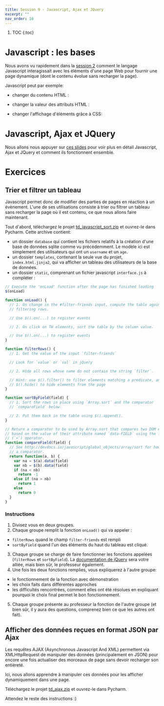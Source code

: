 ```yaml
---
title: Session 9 - Javascript, Ajax et JQuery
excerpt: ""
nav_order: 10
---
```


<style>
iframe {
	height:300px;
}
</style>

1. TOC
{:toc}

# Javascript : les bases

Nous avons vu rapidement dans
la [session 2](session2_html.html#page-dynamique-javascript) comment
le langage Javascript interagissait avec les éléments d'une page Web
pour fournir une page dynamique (dont le contenu évolue sans recharger
la page).

Javascript peut par exemple:
- changer du contenu HTML :
<script async src="//jsfiddle.net/marie_donnie/z8ovkwua/embed/js,html,css,result/dark/"></script>
- changer la valeur des attributs HTML :
<script async src="//jsfiddle.net/marie_donnie/o2qLkb09/embed/js,html,css,result/dark/"></script>
- changer l'affichage d'éléments grâce à CSS:
<script async src="//jsfiddle.net/marie_donnie/hu3kjaoe/embed/js,html,css,result/dark/"></script>



# Javascript, Ajax et JQuery


Nous allons nous appuyer sur [ces slides](https://0xc0de.fr/courses/Domaine/2018/slides/js-ajax/) pour voir plus en détail Javascript, Ajax et JQuery et comment ils fonctionnent ensemble.


# Exercices

## Trier et filtrer un tableau

Javascript permet donc de modifier des parties de pages en réaction à un évènement.
L'une de ses utilisations consiste à trier ou filtrer un tableau sans recharger la page où il est contenu, ce que nous allons faire maintenant.

Tout d'abord, téléchargez le projet [td_javascript_sort.zip](https://github.com/Marie-Donnie/ue_web_example/archive/td_javascript_sort.zip) et ouvrez-le dans Pycharm.
Cette archive contient:
- un dossier `database` qui contient les fichiers relatifs à la création d'une base de données sqlite comme vu précédemment. Le modèle ici est simplement des utilisateurs qui ont un `username` et un `age`.
- un dossier `templates`, contenant la seule vue du projet, `index.html.jinja2`, qui va afficher un tableau des utilisateurs de la base de données.
- un dossier `static`, comprenant un fichier javascript `interface.js` à compléter :


```javascript
// Execute the 'onLoad' function after the page has finished loading
$(onLoad)

function onLoad() {
  // 1. On change in the #filter-friends input, compute the table again by
  // filtering rows.

  // Use $().on(...) to register events

  // 2. On click on TH elements, sort the table by the column value.

  // Use $().on(...) to register events
}

function filterRows() {
  // 1. Get the value of the input `filter-friends`

  // Look for `value` or `val` in jQuery

  // 2. Hide all rows whose name do not contain the string `filter`.

  // Hint: use $().filter() to filter elements matching a predicate, and
  // $().hide() to hide elements from the page
}

function sortByField(field) {
  // 1. Sort the rows in place using `Array.sort` and the comparator
  // `compareField` below.

  // 2. Put them back in the table using $().append().
}

// Return a comparator to be used by Array.sort that compares two DOM elements
// based on the value of their attribute named `data-FIELD` using the less-than
// (`<`) operator.
function compareField(field) {
  // See http://devdocs.io/javascript/global_objects/array/sort for how to write
  // a comparator.
  return function(a, b) {
    var na = $(a).data(field)
    var nb = $(b).data(field)
    if (na < nb)
      return -1
    else if (na > nb)
      return 1
    else
      return 0
  }
}
```

### Instructions

1. Divisez vous en deux groupes.
2. Chaque groupe remplit la fonction `onLoad()` qui va appeler :
  - `filterRows` quand le champ `filter-friends` est rempli
  - `sortByField` quand l'un des éléments du haut du tableau est cliqué.
3. Chaque groupe se charge de faire fonctionner les fonctions appelées (`filterRows` et `sortByField`). La [documentation de jQuery](https://api.jquery.com/) sera votre alliée, mais bien sûr, le professeur également.
4. Une fois les deux fonctions remplies, vous expliquerez à l'autre groupe:
  - le fonctionnement de la fonction avec démonstration
  - les choix faits dans différentes approches
  - les difficultés rencontrées, comment elles ont été résolues en expliquant pourquoi le choix final permet le bon fonctionnement.
5. Chaque groupe présente au professeur la fonction de l'autre groupe (et bien sûr, il y aura des questions, comprenez bien ce que les autres ont fait).



## Afficher des données reçues en format JSON par Ajax

Les requêtes AJAX (Asynchronous Javascript And XML) permettent via XMLHttpRequest de manipuler des données (principalement en JSON) pour encore une fois actualiser des morceaux de page sans devoir recharger son entièreté.

Ici, nous allons apprendre à manipuler ces données pour les afficher dynamiquement dans une page.

Téléchargez le projet [td_ajax.zip](https://github.com/Marie-Donnie/ue_web_example/archive/td_ajax.zip) et ouvrez-le dans Pycharm.

Attendez le reste des instructions :)
